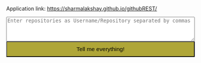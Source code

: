 Application link: https://sharmalakshay.github.io/githubREST/

<form action="http://iamlakshay.com/githubREST/index2.php" method="post">
  <textarea name="repos" rows="4" style="width:100%" placeholder="Enter repositories as Username/Repository separated by commas"></textarea>
  <br>
  <input type="submit" name="submit" style="width:100%; padding-top:10px; padding-bottom:10px; font-size:110%; background-color: #afa638;" align="center" value="Tell me everything!"/>
</form>
